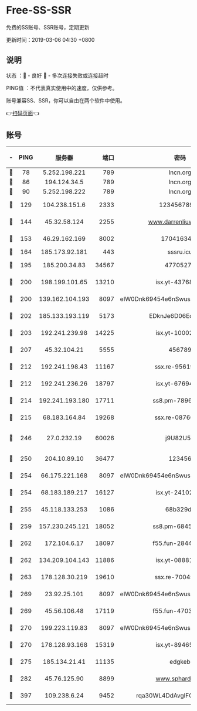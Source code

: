 # Free-SS-SSR

免费的SS账号、SSR账号，定期更新

更新时间：2019-03-06 04:30 +0800

## 说明

状态     ：🙂 - 良好 🙁 - 多次连接失败或连接超时

PING值   ：不代表真实使用中的速度，仅供参考。

账号兼容SS、SSR，你可以自由在两个软件中使用。

👉[扫码页面](https://liesauer.github.io/free-ss-ssr.github.io/)👈

## 账号

|-|PING|服务器|端口|密码|加密方式|区域|
|:----:|:----:|:-----:|-----:|:----:|:----:|:----:|
|🙂|78|5.252.198.221|789|lncn.org|rc4|JP|
|🙂|86|194.124.34.5|789|lncn.org|rc4|JP|
|🙂|90|5.252.198.222|789|lncn.org|rc4|JP|
|🙂|129|104.238.151.6|2333|12345678900|aes-256-cfb|JP|
|🙂|144|45.32.58.124|2255|www.darrenliuwei.com|aes-256-cfb|JP|
|🙂|153|46.29.162.169|8002|1704163453|aes-256-cfb|RU|
|🙂|164|185.173.92.181|443|sssru.icu|rc4-md5|RU|
|🙂|195|185.200.34.83|34567|47705279|aes-256-cfb|US|
|🙂|200|198.199.101.65|13210|isx.yt-43768936|aes-256-cfb|US|
|🙂|200|139.162.104.193|8097|eIW0Dnk69454e6nSwuspv9DmS201tQ0D|aes-256-cfb|JP|
|🙂|202|185.133.193.119|5173|EDknJe6D06EoWDaw|aes-256-cfb|US|
|🙂|203|192.241.239.98|14225|isx.yt-10002331|aes-256-cfb|US|
|🙂|207|45.32.104.21|5555|456789|aes-256-cfb|SG|
|🙂|212|192.241.198.43|11167|ssx.re-95619566|aes-256-cfb|US|
|🙂|212|192.241.236.26|18797|isx.yt-67694274|aes-256-cfb|US|
|🙂|214|192.241.193.180|17711|ss8.pm-78965598|aes-256-cfb|US|
|🙂|215|68.183.164.84|19268|ssx.re-08766670|aes-256-cfb|US|
|🙂|246|27.0.232.19|60026|j9U82U53|xchacha20-ietf-poly1305|HK|
|🙂|250|204.10.89.10|36477|123456|aes-256-cfb|US|
|🙂|254|66.175.221.168|8097|eIW0Dnk69454e6nSwuspv9DmS201tQ0D|aes-256-cfb|US|
|🙂|254|68.183.189.217|16127|isx.yt-24102866|aes-256-cfb|SG|
|🙂|255|45.118.133.253|1086|68b329da|aes-256-cfb|SG|
|🙂|259|157.230.245.121|18052|ss8.pm-68457462|aes-256-cfb|SG|
|🙂|262|172.104.6.17|18097|f55.fun-28441819|aes-256-cfb|US|
|🙂|262|134.209.104.143|11886|isx.yt-08881056|aes-256-cfb|SG|
|🙂|263|178.128.30.219|19610|ssx.re-70045890|aes-256-cfb|SG|
|🙂|269|23.92.25.101|8097|eIW0Dnk69454e6nSwuspv9DmS201tQ0D|aes-256-cfb|US|
|🙂|269|45.56.106.48|17119|f55.fun-47038034|aes-256-cfb|US|
|🙂|270|199.223.119.83|8097|eIW0Dnk69454e6nSwuspv9DmS201tQ0D|aes-256-cfb|US|
|🙂|270|178.128.93.168|15319|isx.yt-89465296|aes-256-cfb|SG|
|🙂|275|185.134.21.41|11135|edgkeb|aes-256-cfb|GB|
|🙂|282|45.76.125.90|8899|www.sphard.com|aes-256-cfb|JP|
|🙂|397|109.238.6.24|9452|rqa30WL4DdAvgIFG6Fs3znzTa|aes-256-cfb|FR|
